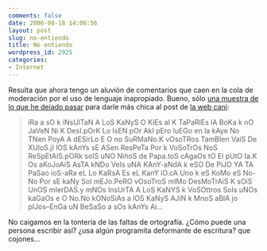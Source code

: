 ```yaml
---
comments: false
date: 2006-08-18 14:00:56
layout: post
slug: no-entiendo
title: No entiendo
wordpress_id: 2925
categories:
- Internet
---
```


Resulta que ahora tengo un aluvión de comentarios que caen en la cola de moderación por el uso de lenguaje inapropiado. Bueno, sólo [una muestra de lo que he dejado pasar](http://www.minid.net/2006/05/22/web-canis/#comment-51721) para darle más chica al post de [la web cani](http://www.minid.net/2006/05/22/web-canis/):





> iRa a sO k iNsUlTaN A LoS KaNyS O KiEs aI K TaPaRlEs lA BoKa k nO JaVeN Ni K DesI.pOrK Lo IsEN pOr AkI pEro luEGo en la kAye No TNen PoyA A dESirLo E O no SuRMaNo.K vOsoTRos TamBIen VaiS De XUloS.jI lOS kAnYs sE ASen ResPeTa Por k VoSoTrOs NoS ReSpEtAiS.pORk soIS uNO NiñoS de Papa.toS cAgaOs tO El pUtO Ia.K Os aKoJoAiS AsTA kNDo VeIs uNA KAnY-aNdA k eSO De PiJO YA TA PaSao ioS-aRa eL Lo KaRsA Es eL KanY iO.cA Uno k eS KoMo eS No-No Por sE kaNy SoI mEJo.PeRO vOsoTroS mIMo DesMoTrAiS K sOiS UnOS mIerDAS.y mNOs InsUrTA A LoS KaNYS k VoSOttros SoIs uNOs kaGaOs e O No.No kONoSiAs a lOS KaNyS AJiN k MnoS aBlA jo pIJos–EnGa uN BeSaSo a sOs kAnYs Ai…





No caigamos en la tontería de las faltas de ortografía. ¿Cómo puede una persona escribir así? ¿usa algún programita deformante de escritura? que cojones...

